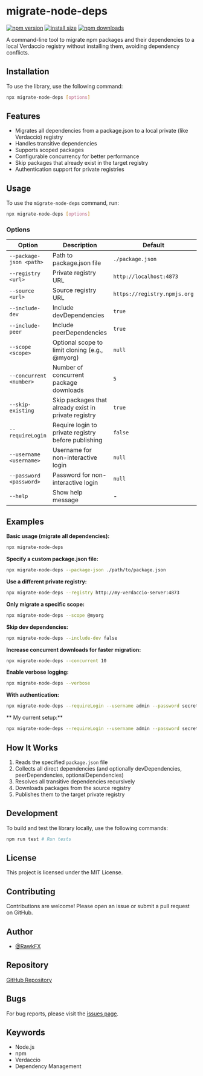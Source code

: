 # migrate-node-deps
<div>

[![npm version](https://img.shields.io/npm/v/migrate-node-deps.svg?style=flat-square)](https://www.npmjs.com/package/migrate-node-deps)
[![install size](https://packagephobia.com/badge?p=migrate-node-deps)](https://packagephobia.com/result?p=migrate-node-deps)
[![npm downloads](https://img.shields.io/npm/dm/migrate-node-deps.svg?style=flat-square)](https://npm-stat.com/charts.html?package=migrate-node-deps)

</div>

A command-line tool to migrate npm packages and their dependencies to a local Verdaccio registry without installing
them, avoiding dependency conflicts.

## Installation

To use the library, use the following command:

```bash
npx migrate-node-deps [options]
```

## Features

- Migrates all dependencies from a package.json to a local private (like Verdaccio) registry
- Handles transitive dependencies
- Supports scoped packages
- Configurable concurrency for better performance
- Skip packages that already exist in the target registry
- Authentication support for private registries

## Usage

To use the `migrate-node-deps` command, run:

```bash
npx migrate-node-deps [options]
```

### Options

| Option                  | Description                                                             | Default                      |
|-------------------------|-------------------------------------------------------------------------|------------------------------|
| `--package-json <path>` | Path to package.json file                                               | `./package.json`             |
| `--registry <url>`      | Private registry URL                                                   | `http://localhost:4873`      |
| `--source <url>`        | Source registry URL                                                   | `https://registry.npmjs.org` |
| `--include-dev`         | Include devDependencies                                                 | `true`                       |
| `--include-peer`        | Include peerDependencies                                                | `true`                       |
| `--scope <scope>`       | Optional scope to limit cloning (e.g., @myorg)                         | `null`                       |
| `--concurrent <number>` | Number of concurrent package downloads                                  | `5`                          |
| `--skip-existing`       | Skip packages that already exist in private registry                   | `true`                       |
| `--requireLogin`        | Require login to private registry before publishing                    | `false`                      |
| `--username <username>` | Username for non-interactive login                                      | `null`                       |
| `--password <password>` | Password for non-interactive login                                      | `null`                       |
| `--help`                | Show help message                                                      | -                            |

## Examples

**Basic usage (migrate all dependencies):**

```bash
npx migrate-node-deps
```

**Specify a custom package.json file:**

```bash
npx migrate-node-deps --package-json ./path/to/package.json
```

**Use a different private registry:**

```bash
npx migrate-node-deps --registry http://my-verdaccio-server:4873
```

**Only migrate a specific scope:**

```bash
npx migrate-node-deps --scope @myorg
```

**Skip dev dependencies:**

```bash
npx migrate-node-deps --include-dev false
```

**Increase concurrent downloads for faster migration:**

```bash
npx migrate-node-deps --concurrent 10
```

**Enable verbose logging:**

```bash
npx migrate-node-deps --verbose
```

**With authentication:**

```bash
npx migrate-node-deps --requireLogin --username admin --password secret
```

** My current setup:**

```bash
npx migrate-node-deps --requireLogin --username admin --password secret --verbose --concurrent 50
```

## How It Works

1. Reads the specified `package.json` file
2. Collects all direct dependencies (and optionally devDependencies, peerDependencies, optionalDependencies)
3. Resolves all transitive dependencies recursively
4. Downloads packages from the source registry
5. Publishes them to the target private registry

## Development

To build and test the library locally, use the following commands:

```bash
npm run test # Run tests
```

## License

This project is licensed under the MIT License.

## Contributing

Contributions are welcome! Please open an issue or submit a pull request on GitHub.

## Author

- [@RawkFX](https://github.com/RawkFX)

## Repository

[GitHub Repository](https://github.com/RawkFX/migrate-node-deps)

## Bugs

For bug reports, please visit the [issues page](https://github.com/RawkFX/migrate-node-deps/issues).

## Keywords

- Node.js
- npm
- Verdaccio
- Dependency Management